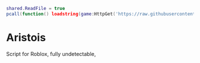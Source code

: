 ```LUA
shared.ReadFile = true
pcall(function() loadstring(game:HttpGet('https://raw.githubusercontent.com/XzynAstralz/Aristois/main/NewMainScript.lua'))() end)
```

# Aristois
Script for Roblox, fully undetectable,
